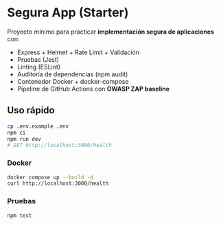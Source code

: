 # Segura App (Starter)

Proyecto mínimo para practicar **implementación segura de aplicaciones** con:
- Express + Helmet + Rate Limit + Validación
- Pruebas (Jest)
- Linting (ESLint)
- Auditoría de dependencias (npm audit)
- Contenedor Docker + docker-compose
- Pipeline de GitHub Actions con **OWASP ZAP baseline**

## Uso rápido
```bash
cp .env.example .env
npm ci
npm run dev
# GET http://localhost:3000/health
```

### Docker
```bash
docker compose up --build -d
curl http://localhost:3000/health
```

### Pruebas
```bash
npm test
```
